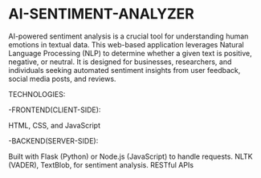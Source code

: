 # AI-SENTIMENT-ANALYZER
AI-powered sentiment analysis is a crucial tool for understanding human emotions in textual data.
This web-based application leverages Natural Language Processing (NLP) to determine whether a given text is positive, negative, or neutral. 
It is designed for businesses, researchers, and individuals seeking automated sentiment insights from user feedback, social media posts, and reviews.

 TECHNOLOGIES:
 
-FRONTEND(CLIENT-SIDE):

 HTML, CSS, and JavaScript

-BACKEND(SERVER-SIDE):

 Built with Flask (Python) or Node.js (JavaScript) to handle requests.
 NLTK (VADER), TextBlob, for sentiment analysis.
 RESTful APIs 
